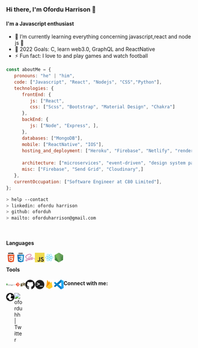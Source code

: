 ### Hi there, I'm Ofordu Harrison 👋 

#### I'm a Javascript enthusiast

- 🌱 I’m currently learning everything concerning javascript,react and node js 🤣
- 🥅 2022 Goals: C, learn web3.0, GraphQL and ReactNative
- ⚡ Fun fact: I love to and play games and watch football

```javascript
const aboutMe = {
   pronouns: "he" | "him",
   code: ["Javascript", "React", "Nodejs", "CSS","Python"],
   technologies: {
      frontEnd: {
         js: ["React",
         css: ["Scss", "Bootstrap", "Material Design", "Chakra"]
      },
      backEnd: {
         js: ["Node", "Express", ],
      },
      databases: ["MongoDB"],
      mobile: ["ReactNative", "IOS"],
      hosting_and_deployment: ["Heroku", "Firebase", "Netlify", "render-web", "Github"],
    
      architecture: ["microservices", "event-driven", "design system pattern", "single page applications"],
      misc: ["Firebase", "Send Grid", "Cloudinary",]
   },
   currentOccupation: ["Software Engineer at C80 Limited"],
};
```

````bash
> help --contact
> linkedin: ofordu harrison
> github: oforduh
> mailto: oforduharrison@gmail.com
````

<br />

#### Languages

<img align="left" alt="HTML5" width="26px" src="https://raw.githubusercontent.com/github/explore/80688e429a7d4ef2fca1e82350fe8e3517d3494d/topics/html/html.png" />
<img align="left" alt="CSS3" width="26px" src="https://raw.githubusercontent.com/github/explore/80688e429a7d4ef2fca1e82350fe8e3517d3494d/topics/css/css.png" />
<img align="left" alt="Sass" width="26px" src="https://raw.githubusercontent.com/github/explore/80688e429a7d4ef2fca1e82350fe8e3517d3494d/topics/sass/sass.png" />
<img align="left" alt="JavaScript" width="26px" src="https://raw.githubusercontent.com/github/explore/80688e429a7d4ef2fca1e82350fe8e3517d3494d/topics/javascript/javascript.png" />
<img align="left" alt="React" width="26px" src="https://raw.githubusercontent.com/github/explore/80688e429a7d4ef2fca1e82350fe8e3517d3494d/topics/react/react.png" />
<img align="left" alt="Node.js" width="26px" src="https://raw.githubusercontent.com/github/explore/80688e429a7d4ef2fca1e82350fe8e3517d3494d/topics/nodejs/nodejs.png" />

<br />

 #### Tools
 
<img align="left" alt="MongoDB" width="26px" src="https://raw.githubusercontent.com/github/explore/80688e429a7d4ef2fca1e82350fe8e3517d3494d/topics/mongodb/mongodb.png" />
<img align="left" alt="Git" width="26px" src="https://raw.githubusercontent.com/github/explore/80688e429a7d4ef2fca1e82350fe8e3517d3494d/topics/git/git.png" />
<img align="left" alt="GitHub" width="26px" src="https://raw.githubusercontent.com/github/explore/78df643247d429f6cc873026c0622819ad797942/topics/github/github.png" />
<img align="left" alt="Terminal" width="26px" src="https://raw.githubusercontent.com/github/explore/80688e429a7d4ef2fca1e82350fe8e3517d3494d/topics/terminal/terminal.png" />
<img align="left" alt="Firebase" width="26px" src="https://raw.githubusercontent.com/github/explore/80688e429a7d4ef2fca1e82350fe8e3517d3494d/topics/firebase/firebase.png" />
<img align="left" alt="Visual Studio Code" width="26px" src="https://raw.githubusercontent.com/github/explore/80688e429a7d4ef2fca1e82350fe8e3517d3494d/topics/visual-studio-code/visual-studio-code.png" />

#### Connect with me:

[<img align="left" alt="ofordu.github.io" width="22px" src="https://raw.githubusercontent.com/iconic/open-iconic/master/svg/globe.svg" />][website]
[<img align="left" alt="oforduhh | Twitter" width="22px" src="https://cdn.jsdelivr.net/npm/simple-icons@v3/icons/twitter.svg" />][twitter]


[website]: https://oforduh.github.io
[twitter]: https://twitter.com/oforduhh

